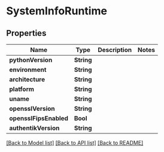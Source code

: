 # SystemInfoRuntime

## Properties
Name | Type | Description | Notes
------------ | ------------- | ------------- | -------------
**pythonVersion** | **String** |  | 
**environment** | **String** |  | 
**architecture** | **String** |  | 
**platform** | **String** |  | 
**uname** | **String** |  | 
**opensslVersion** | **String** |  | 
**opensslFipsEnabled** | **Bool** |  | 
**authentikVersion** | **String** |  | 

[[Back to Model list]](../README.md#documentation-for-models) [[Back to API list]](../README.md#documentation-for-api-endpoints) [[Back to README]](../README.md)


